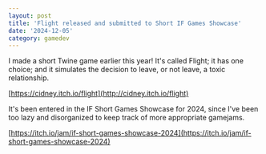 ```yaml
---
layout: post
title: 'Flight released and submitted to Short IF Games Showcase'
date: '2024-12-05'
category: gamedev
---
```


I made a short Twine game earlier this year! It's called Flight; it has
one choice; and it simulates the decision to leave, or not leave, a
toxic relationship.

[https://cidney.itch.io/flight](http://cidney.itch.io/flight)

It's been entered in the IF Short Games Showcase for 2024, since I've
been too lazy and disorganized to keep track of more appropriate
gamejams.

[https://itch.io/jam/if-short-games-showcase-2024](https://itch.io/jam/if-short-games-showcase-2024)
